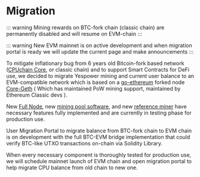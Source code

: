 # Migration

::: warning
Mining rewards on BTC-fork chain (classic chain) are permanently disabled and will resume on EVM-chain
:::

::: warning
New EVM mainnet is on active development and when migration portal is ready we will update the current page and make announcements
:::

To mitigate inflationary bug from 6 years old Bitcoin-fork based network ([CPUchain Core](https://github.com/cpuchain/cpuchain), or classic chain) and to support Smart Contracts for DeFi use, we decided to migrate Yespower mining and current user balance to an EVM-compatible network which is based on a [go-ethereum](https://geth.ethereum.org/) forked node [Core-Geth](https://github.com/etclabscore/core-geth) ( Which has maintained PoW mining support, maintained by Ethereum Classic devs ).

New [Full Node](https://github.com/cpuchain/go-cpuchain), new [mining pool software](https://github.com/cpuchain/open-cpuchain-pool), and new [reference miner](https://github.com/cpuchain/yesminer-js) have necessary features fully implemented and are currently in testing phase for production use.

User Migration Portal to migrate balance from BTC-fork chain to EVM chain is on development with the full BTC-EVM bridge implementation that could verify BTC-like UTXO transactions on-chain via Solidity Library.

When every necessary component is thoroughly tested for production use, we will schedule mainnet launch of EVM chain and open migration portal to help migrate CPU balance from old chain to new one.